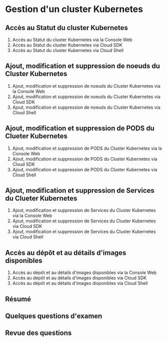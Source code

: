 # Gestion d'un cluster Kubernetes

## Accès au Statut du cluster Kubernetes

1. Accès au Statut du cluster Kubernetes via la Console Web
2. Accès au Statut du cluster Kubernetes via Cloud SDK
3. Accès au Statut du cluster Kubernetes via Cloud Shell

## Ajout, modification et suppression de noeuds du Cluster Kubernetes

1. Ajout, modification et suppression de noeuds du Cluster Kubernetes via la Console Web
2. Ajout, modification et suppression de noeuds du Cluster Kubernetes via Cloud SDK
3. Ajout, modification et suppression de noeuds du Cluster Kubernetes via Cloud Shell

## Ajout, modification et suppression de PODS du Clueter Kubernetes

1. Ajout, modification et suppression de PODS du Cluster Kubernetes via la Console Web
2. Ajout, modification et suppression de PODS du Cluster Kubernetes via Cloud SDK
3. Ajout, modification et suppression de PODS du Cluster Kubernetes via Cloud Shell

## Ajout, modification et suppression de Services du Clueter Kubernetes

1. Ajout, modification et suppression de Services du Cluster Kubernetes via la Console Web
2. Ajout, modification et suppression de Services du Cluster Kubernetes via Cloud SDK
3. Ajout, modification et suppression de Services du Cluster Kubernetes via Cloud Shell

## Accès au dépôt et au détails d'images disponibles

1. Accès au dépôt et au détails d'images disponibles via la Console Web
2. Accès au dépôt et au détails d'images disponibles via Cloud SDK
3. Accès au dépôt et au détails d'images disponibles via Cloud Shell

## Résumé

## Quelques questions d'examen

## Revue des questions
